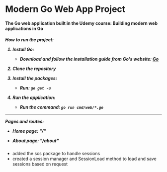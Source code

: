 <h1> Modern Go Web App Project </h1>

<h4>The Go web application built in the Udemy course: Building modern web applications in Go</h4>

<h5>
How to run the project:

1. Install Go: 
   
   - Download and follow the installation guide from Go's website: [Go](https://go.dev/dl)

2. Clone the repository

3. Install the packages:
   
   - Run: `go get -u`
  
4. Run the application:

   - Run the command: `go run cmd/web/*.go`

<hr>

Pages and routes:

   - Home page: "/"
   
   - About page: "/about"

</h5>

<!-- Lesson 5 commits -->
- added the scs package to handle sessions
- created a session manager and SessionLoad method to load and save sessions based on request